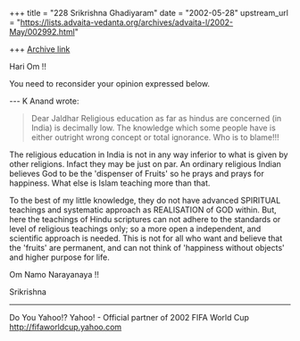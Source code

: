 +++
title = "228 Srikrishna Ghadiyaram"
date = "2002-05-28"
upstream_url = "https://lists.advaita-vedanta.org/archives/advaita-l/2002-May/002992.html"

+++
[Archive link](https://lists.advaita-vedanta.org/archives/advaita-l/2002-May/002992.html)

Hari Om !!

You need to reconsider your opinion expressed below.

--- K Anand <carex at VSNL.COM> wrote:
> Dear Jaldhar
> Religious education as far as hindus are concerned
> (in India) is decimally
> low. The knowledge which some people have is either
> outright wrong concept
> or total ignorance. Who is to blame!!!
>

The religious education in India is not in any way
inferior to what is given by other religions. Infact
they may be just on par. An ordinary religious Indian
believes God to be the 'dispenser of Fruits' so he
prays and prays for happiness. What else is Islam
teaching more than that.

To the best of my little knowledge, they do not have
advanced SPIRITUAL teachings and systematic approach
as REALISATION of GOD within.  But, here the teachings
of Hindu scriptures can not adhere to the standards or
level of religious teachings only; so a more open a
independent, and scientific approach is needed. This
is not for all who want and believe that the 'fruits'
are permanent, and can not think of 'happiness without
objects' and higher purpose for life.

Om Namo Narayanaya !!

Srikrishna


__________________________________________________
Do You Yahoo!?
Yahoo! - Official partner of 2002 FIFA World Cup
http://fifaworldcup.yahoo.com

